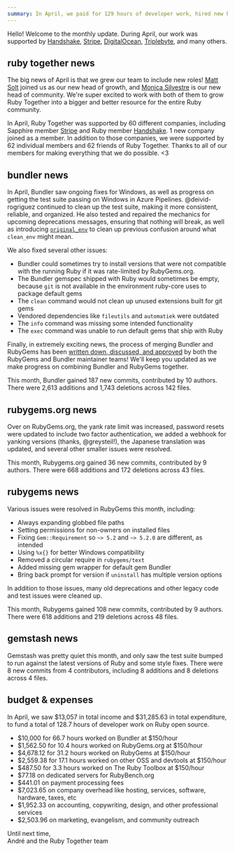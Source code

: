 ```yaml
---
summary: In April, we paid for 129 hours of developer work, hired new heads of community and growth, and saw a huge amount of work done on Bundler and RubyGems.
---
```


Hello! Welcome to the monthly update. During April, our work was supported by [Handshake](https://handshake.org), [Stripe](https://stripe.com), [DigitalOcean](https://www.digitalocean.com), [Triplebyte](https://triplebyte.com/os/rubytogether), and many others.

## ruby together news

The big news of April is that we grew our team to include new roles! [Matt Solt](https://twitter.com/mattsolt) joined us as our new head of growth, and [Monica Silvestre](https://twitter.com/monicasilvestre) is our new head of community. We're super excited to work with both of them to grow Ruby Together into a bigger and better resource for the entire Ruby community.

In April, Ruby Together was supported by 60 different companies, including Sapphire member [Stripe](https://stripe.com) and Ruby member [Handshake](https://handshake.org). 1 new company joined as a member. In addition to those companies, we were supported by 62 individual members and 62 friends of Ruby Together. Thanks to all of our members for making everything that we do possible. &lt;3

## bundler news

In April, Bundler saw ongoing fixes for Windows, as well as progress on getting the test suite passing on Windows in Azure Pipelines. @deivid-rogriguez continued to clean up the test suite, making it more consistent, reliable, and organized. He also tested and repaired the mechanics for upcoming deprecations messages, ensuring that nothing will break, as well as introducing [`original_env`](https://github.com/bundler/bundler/pull/7052) to clean up previous confusion around what `clean_env` might mean.

We also fixed several other issues:
  - Bundler could sometimes try to install versions that were not compatible with the running Ruby if it was rate-limited by RubyGems.org.
  - The Bundler gemspec shipped with Ruby would sometimes be empty, because `git` is not available in the environment ruby-core uses to package default gems
  - The `clean` command would not clean up unused extensions built for git gems
  - Vendored dependencies like `fileutils` and `automatiek` were outdated
  - The `info` command was missing some intended functionality
  - The `exec` command was unable to run default gems that ship with Ruby

Finally, in extremely exciting news, the process of merging Bundler and RubyGems has been [written down, discussed, and approved](https://github.com/bundler/rfcs/pull/18/) by both the RubyGems and Bundler maintainer teams! We'll keep you updated as we make progress on combining Bundler and RubyGems together.

This month, Bundler gained 187 new commits, contributed by 10 authors. There were 2,613 additions and 1,743 deletions across 142 files.

## rubygems.org news

Over on RubyGems.org, the yank rate limit was increased, password resets were updated to include two factor authentication, we added a webhook for yanking versions (thanks, @greysteil!), the Japanese translation was updated, and several other smaller issues were resolved.

This month, Rubygems.org gained 36 new commits, contributed by 9 authors. There were 668 additions and 172 deletions across 43 files.

## rubygems news

Various issues were resolved in RubyGems this month, including:
  - Always expanding globbed file paths
  - Setting permissions for non-owners on installed files
  - Fixing `Gem::Requirement` so `~> 5.2` and `~> 5.2.0` are different, as intended
  - Using `%x{}` for better Windows compatibility
  - Removed a circular require in `rubygems/text`
  - Added missing gem wrapper for default gem Bundler
  - Bring back prompt for version if `uninstall` has multiple version options

In addition to those issues, many old deprecations and other legacy code and test issues were cleaned up.

This month, Rubygems gained 108 new commits, contributed by 9 authors. There were 618 additions and 219 deletions across 48 files.

## gemstash news

Gemstash was pretty quiet this month, and only saw the test suite bumped to run against the latest versions of Ruby and some style fixes. There were 8 new commits from 4 contributors, including 8 additions and 8 deletions across 4 files.

## budget &amp; expenses

In April, we saw $13,057 in total income and $31,285.63 in total expenditure, to fund a total of 128.7 hours of developer work on Ruby open source.

* $10,000 for 66.7 hours worked on Bundler at $150/hour
* $1,562.50 for 10.4 hours worked on RubyGems.org at $150/hour
* $4,678.12 for 31.2 hours worked on RubyGems at $150/hour
* $2,559.38 for 17.1 hours worked on other OSS and devtools at $150/hour
* $487.50 for 3.3 hours worked on The Ruby Toolbox at $150/hour
* $77.18 on dedicated servers for RubyBench.org
* $441.01 on payment processing fees
* $7,023.65 on company overhead like hosting, services, software, hardware, taxes, etc
* $1,952.33 on accounting, copywriting, design, and other professional services
* $2,503.96 on marketing, evangelism, and community outreach


Until next time,<br>
André and the Ruby Together team

